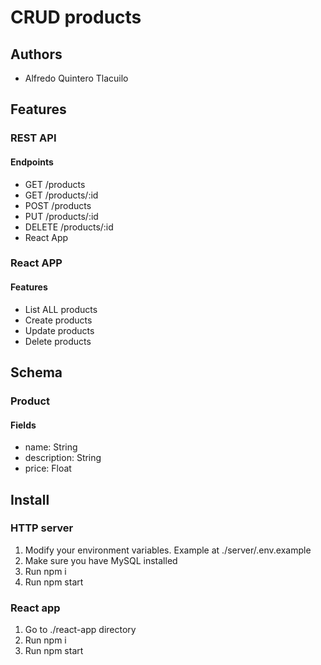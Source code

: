 # CRUD products

## Authors
- Alfredo Quintero Tlacuilo

## Features

### REST API

#### Endpoints

- GET /products
- GET /products/:id
- POST /products
- PUT /products/:id
- DELETE /products/:id
- React App

### React APP

#### Features

- List ALL products
- Create products
- Update products
- Delete products

## Schema

### Product

#### Fields

  - name: String
  - description: String
  - price: Float

## Install

### HTTP server

1. Modify your environment variables. Example at ./server/.env.example
2. Make sure you have MySQL installed
3. Run npm i
4. Run npm start

### React app

1. Go to ./react-app directory
2. Run npm i
3. Run npm start
